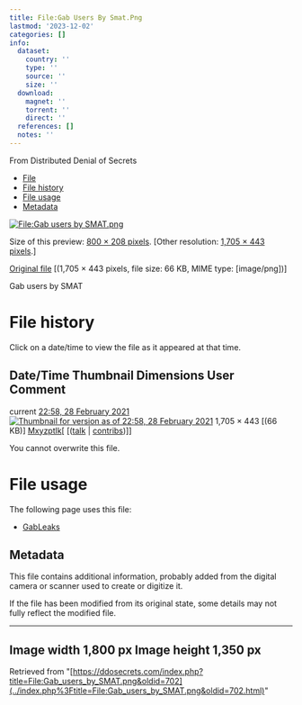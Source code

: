 ```yaml
---
title: File:Gab Users By Smat.Png
lastmod: '2023-12-02'
categories: []
info:
  dataset:
    country: ''
    type: ''
    source: ''
    size: ''
  download:
    magnet: ''
    torrent: ''
    direct: ''
  references: []
  notes: ''
---
```




From Distributed Denial of Secrets

- [File](./File:Gab_users_by_SMAT.png.html#file)
- [File history](./File:Gab_users_by_SMAT.png.html#filehistory)
- [File usage](./File:Gab_users_by_SMAT.png.html#filelinks)
- [Metadata](./File:Gab_users_by_SMAT.png.html#metadata)

[![File:Gab users by
SMAT.png](../images/thumb/3/37/Gab_users_by_SMAT.png/800px-Gab_users_by_SMAT.png%3F20210228225844)](../images/3/37/Gab_users_by_SMAT.png)

Size of this preview: [800 × 208
pixels](../images/thumb/3/37/Gab_users_by_SMAT.png/800px-Gab_users_by_SMAT.png).
[Other resolution: [1,705 × 443
pixels](../images/3/37/Gab_users_by_SMAT.png).]

[Original
file](../images/3/37/Gab_users_by_SMAT.png "Gab users by SMAT.png")
‎[(1,705 × 443 pixels, file size: 66 KB, MIME type:
[image/png])]

Gab users by SMAT

# File history

Click on a date/time to view the file as it appeared at that time.

Date/Time Thumbnail Dimensions User Comment
---
current [22:58, 28 February 2021](../images/3/37/Gab_users_by_SMAT.png) [![Thumbnail for version as of 22:58, 28 February 2021](../images/thumb/3/37/Gab_users_by_SMAT.png/120px-Gab_users_by_SMAT.png%3F20210228225844)](../images/3/37/Gab_users_by_SMAT.png) 1,705 × 443 [(66 KB)] [Mxyzptlk](../index.php%3Ftitle=User:Mxyzptlk&action=edit&redlink=1.html "User:Mxyzptlk (page does not exist)")[ [([talk](../index.php%3Ftitle=User_talk:Mxyzptlk&action=edit&redlink=1.html "User talk:Mxyzptlk (page does not exist)") | [contribs](./Special:Contributions/Mxyzptlk.html "Special:Contributions/Mxyzptlk"))]]

You cannot overwrite this file.

# File usage

The following page uses this file:

- [GabLeaks](GabLeaks.html "GabLeaks")

## Metadata

This file contains additional information, probably added from the
digital camera or scanner used to create or digitize it.

If the file has been modified from its original state, some details may
not fully reflect the modified file.

---
Image width 1,800 px
Image height 1,350 px
---

Retrieved from
"[https://ddosecrets.com/index.php?title=File:Gab_users_by_SMAT.png&oldid=702](../index.php%3Ftitle=File:Gab_users_by_SMAT.png&oldid=702.html)"


